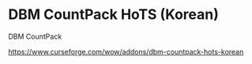# DBM CountPack HoTS (Korean)
 DBM CountPack

https://www.curseforge.com/wow/addons/dbm-countpack-hots-korean
